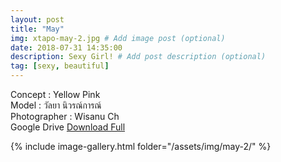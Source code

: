 ```yaml
---
layout: post
title: "May"
img: xtapo-may-2.jpg # Add image post (optional)
date: 2018-07-31 14:35:00
description: Sexy Girl! # Add post description (optional)
tag: [sexy, beautiful]
---
```

Concept : Yellow Pink  
Model : วัลยา นิวรณ์การณ์  
Photographer : Wisanu Ch  
Google Drive [Download Full](http://gestyy.com/e0HDLE)               

{% include image-gallery.html folder="/assets/img/may-2/" %}
